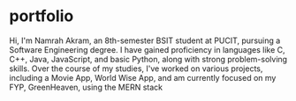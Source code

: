 # portfolio
Hi, I'm Namrah Akram, an 8th-semester BSIT student at PUCIT, pursuing a Software Engineering degree. I have gained proficiency in languages like C, C++, Java, JavaScript, and basic Python, along with strong problem-solving skills. Over the course of my studies, I've worked on various projects, including a Movie App, World Wise App, and am currently focused on my FYP, GreenHeaven, using the MERN stack
